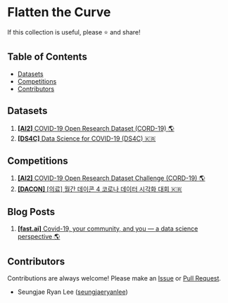 # Flatten the Curve

If this collection is useful, please ⭐ and share!

## Table of Contents

- [Datasets](#datasets)
- [Competitions](#competitions)
- [Contributors](#contributors)

## Datasets

1. [**[AI2]** COVID-19 Open Research Dataset (CORD-19) 🌎](https://pages.semanticscholar.org/coronavirus-research)
2. [**[DS4C]** Data Science for COVID-19 (DS4C) 🇰🇷](https://www.kaggle.com/kimjihoo/coronavirusdataset)

## Competitions

1. [**[AI2]** COVID-19 Open Research Dataset Challenge (CORD-19) 🌎](https://www.kaggle.com/allen-institute-for-ai/CORD-19-research-challenge)
2. [**[DACON]** [의료] 월간 데이콘 4 코로나 데이터 시각화 대회 🇰🇷](https://dacon.io/competitions/official/235590/overview/)

## Blog Posts

1. [**[fast.ai]** Covid-19, your community, and you — a data science perspective 🌎](https://www.fast.ai/2020/03/09/coronavirus/)

## Contributors

Contributions are always welcome! Please make an [Issue](https://github.com/seungjaeryanlee/flatten-the-curve/issues) or [Pull Request](https://github.com/seungjaeryanlee/flatten-the-curve/pulls).

- Seungjae Ryan Lee ([seungjaeryanlee](https://github.com/seungjaeryanlee/))
